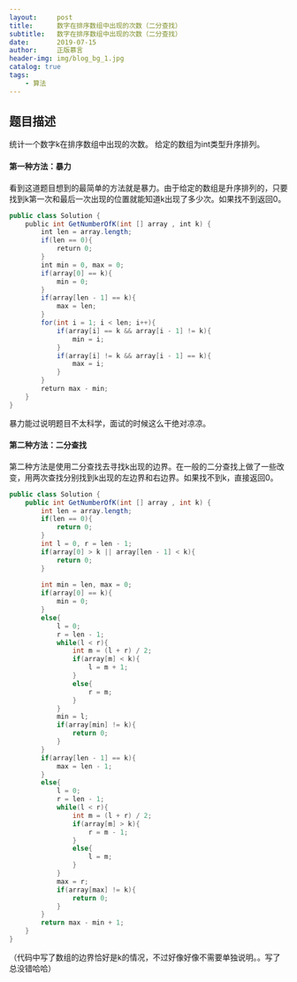 ```yaml
---
layout:     post
title:      数字在排序数组中出现的次数（二分查找）
subtitle:   数字在排序数组中出现的次数（二分查找）
date:       2019-07-15
author:     正版慕言
header-img: img/blog_bg_1.jpg
catalog: true
tags:
    - 算法
---
```



## 题目描述
统计一个数字k在排序数组中出现的次数。
给定的数组为int类型升序排列。

#### 第一种方法：暴力
看到这道题目想到的最简单的方法就是暴力。由于给定的数组是升序排列的，只要找到k第一次和最后一次出现的位置就能知道k出现了多少次。如果找不到返回0。

```java
public class Solution {
    public int GetNumberOfK(int [] array , int k) {
        int len = array.length;
        if(len == 0){
            return 0;
        }
        int min = 0, max = 0;
        if(array[0] == k){
            min = 0;
        }
        if(array[len - 1] == k){
            max = len;
        }
        for(int i = 1; i < len; i++){
            if(array[i] == k && array[i - 1] != k){
                min = i;
            }
            if(array[i] != k && array[i - 1] == k){
                max = i;
            }
        }
        return max - min;
    }
}
```
暴力能过说明题目不太科学，面试的时候这么干绝对凉凉。

#### 第二种方法：二分查找
第二种方法是使用二分查找去寻找k出现的边界。在一般的二分查找上做了一些改变，用两次查找分别找到k出现的左边界和右边界。如果找不到k，直接返回0。
```java
public class Solution {
    public int GetNumberOfK(int [] array , int k) {
		int len = array.length;
		if(len == 0){
			return 0;
		}
		int l = 0, r = len - 1;
		if(array[0] > k || array[len - 1] < k){
			return 0;
		}
		
		int min = len, max = 0;
		if(array[0] == k){
			min = 0;
		}
		else{
			l = 0; 
			r = len - 1;
			while(l < r){
				int m = (l + r) / 2;
				if(array[m] < k){
					l = m + 1;
				}
				else{
					r = m;
				}
			}
			min = l;
			if(array[min] != k){
				return 0;
			}
		}
		if(array[len - 1] == k){
			max = len - 1;
		}
		else{
			l = 0;
			r = len - 1;
			while(l < r){
				int m = (l + r) / 2;
				if(array[m] > k){
					r = m - 1;
				}
				else{
					l = m;
				}
			}
			max = r;
			if(array[max] != k){
				return 0;
			}
		}
		return max - min + 1;
    }
}
```
（代码中写了数组的边界恰好是k的情况，不过好像好像不需要单独说明。。写了总没错哈哈）
